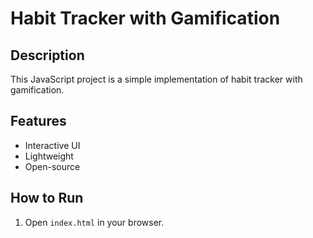 # Habit Tracker with Gamification

## Description
This JavaScript project is a simple implementation of habit tracker with gamification.

## Features
- Interactive UI
- Lightweight
- Open-source

## How to Run
1. Open `index.html` in your browser.